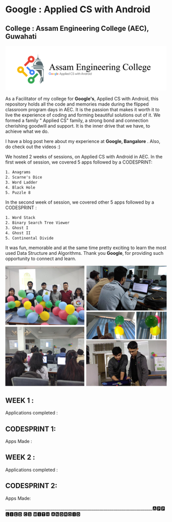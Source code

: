 # Google : Applied CS with Android
College : Assam Engineering College (AEC), Guwahati
-
<img src="https://github.com/SKKSaikia/Applied-CS-with-Android-AEC/blob/master/photo/aec.jpg">

As a Facilitator of my college for <b>Google's</b>, Applied CS with Android, this repository holds all the code and memories made during the flipped classroom program days in AEC. It is the passion that makes it worth it to live the experience of coding and forming beautiful solutions out of it. We formed a family " Applied CS" family, a strong bond and connection cherishing goodwill and support. It is the inner drive that we have, to achieve what we do.

I have a blog post here about my experience at <b>Google, Bangalore</b> . Also, do check out the videos :)

We hosted 2 weeks of sessions, on Applied CS with Android in AEC. In the first week of session, we covered 5 apps followed by a CODESPRINT:
    
    1. Anagrams
    2. Scarne's Dice
    3. Word Ladder
    4. Black Hole 
    5. Puzzle 8

In the second week of session, we covered other 5 apps followed by a CODESPRINT :

    1. Word Stack
    2. Binary Search Tree Viewer
    3. Ghost I
    4. Ghost II
    5. Continental Divide 
    
It was fun, memorable and at the same time pretty exciting to learn the most used Data Structure and Algorithms. Thank you <b>Google</b>, for providing such opportunity to connect and learn.

<img src="https://github.com/SKKSaikia/Applied-CS-with-Android-AEC/blob/master/photo/g.jpg">


WEEK 1 :
-
Applications completed :

CODESPRINT 1:
-
Apps Made :



WEEK 2 :
-

Applications completed :

CODESPRINT 2:
-

Apps Made:



________________________________________________________________________🅰🅿🅿🅻🅸🅴🅳 🅲🆂 🆆🅸🆃🅷 🅰🅽🅳🆁🅾🅸🅳
